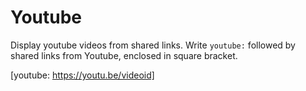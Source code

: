 # Youtube

Display youtube videos from shared links. Write `youtube:` followed by shared links from Youtube, enclosed in square bracket.

[youtube: https://youtu.be/videoid]
